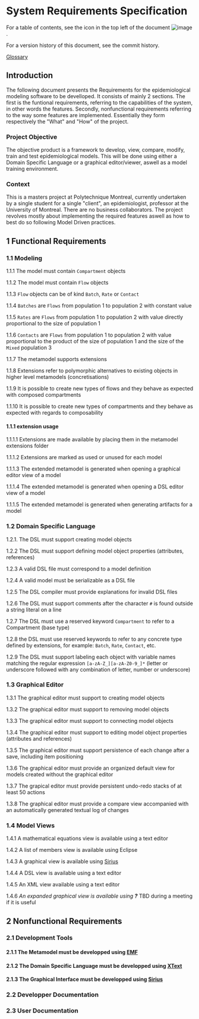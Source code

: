 # System Requirements Specification

For a table of contents, see the icon in the top left of the document ![image](https://user-images.githubusercontent.com/43907476/146665040-57daa44b-8263-4a69-ac20-4a5433eecd7b.png).

For a version history of this document, see the commit history.

[Glossary](https://github.com/polytechnique-ease/Model-Driven-Epidemiology/blob/main/docs/Glossary.md)

## Introduction

The following document presents the Requirements for the epidemiological modeling software to be develloped. It consists of mainly 2 sections. The first is the funtional requirements, referring to the capabilities of the system, in other words the features. Secondly, nonfunctional requirements referring to the way some features are implemented. Essentially they form respectively the "What" and "How" of the project.

### Project Objective

The objective product is a framework to develop, view, compare, modify, train and test epidemiological models. This will be done using either a Domain Specific Language or a graphical editor/viewer, aswell as a model training environment.

### Context

This is a masters project at Polytechnique Montreal, currently undertaken by a single student for a single "client", an epidemiologist, professor at the University of Montreal. There are no business collaborators. The project revolves mostly about implementing the required features aswell as how to best do so following Model Driven practices.

## 1 Functional Requirements

### 1.1 Modeling

1.1.1 The model must contain `Compartment` objects

1.1.2 The model must contain `Flow` objects

1.1.3 `Flow` objects can be of kind `Batch`, `Rate` or `Contact`

1.1.4 `Batches` are `Flows` from population 1 to population 2 with constant value

1.1.5 `Rates` are `Flows` from population 1 to population 2 with value directly proportional to the size of population 1

1.1.6 `Contacts` are `Flows` from population 1 to population 2 with value proportional to the product of the size of population 1 and the size of the `Mixed` population 3

1.1.7 The metamodel supports extensions

1.1.8 Extensions refer to polymorphic alternatives to existing objects in higher level metamodels (concretisations)

1.1.9 It is possible to create new types of flows and they behave as expected with composed compartments

1.1.10 It is possible to create new types of compartments and they behave as expected with regards to composability

#### 1.1.1 extension usage

1.1.1.1 Extensions are made available by placing them in the metamodel extensions folder

1.1.1.2 Extensions are marked as used or unused for each model

1.1.1.3 The extended metamodel is generated when opening a graphical editor view of a model

1.1.1.4 The extended metamodel is generated when opening a DSL editor view of a model

1.1.1.5 The extended metamodel is generated when generating artifacts for a model


### 1.2 Domain Specific Language

1.2.1. The DSL must support creating model objects

1.2.2 The DSL must support defining model object properties (attributes, references)

1.2.3 A valid DSL file must correspond to a model definition

1.2.4 A valid model must be serializable as a DSL file

1.2.5 The DSL compiler must provide explanations for invalid DSL files

1.2.6 The DSL must support comments after the character `#` is found outside a string literal on a line

1.2.7 The DSL must use a reserved keyword `Compartment` to refer to a Compartment (base type)

1.2.8 the DSL must use reserved keywords to refer to any concrete type defined by extensions, for example: `Batch`, `Rate`, `Contact`, etc.

1.2.9 The DSL must support labeling each object with variable names matching the regular expression `[a-zA-Z_][a-zA-Z0-9_]*` (letter or underscore followed with any combination of letter, number or underscore)


### 1.3 Graphical Editor

1.3.1 The graphical editor must support to creating model objects

1.3.2 The graphical editor must support to removing model objects

1.3.3 The graphical editor must support to connecting model objects

1.3.4 The graphical editor must support to editing model object properties (attributes and references)

1.3.5 The graphical editor must support persistence of each change after a save, including item positioning

1.3.6 The graphical editor must provide an organized default view for models created without the graphical editor

1.3.7 The grapical editor must provide persistent undo-redo stacks of at least 50 actions

1.3.8 The graphical editor must provide a compare view accompanied with an automatically generated textual log of changes


### 1.4 Model Views

1.4.1 A mathematical equations view is available using a text editor

1.4.2 A list of members view is available using Eclipse

1.4.3 A graphical view is available using [Sirius](https://www.eclipse.org/sirius/overview.html)

1.4.4 A DSL view is available using a text editor

1.4.5 An XML view available using a text editor

1.4.6 *An expanded graphical view is available using **?*** TBD during a meeting if it is useful


## 2 Nonfunctional Requirements


### 2.1 Development Tools

#### 2.1.1 The Metamodel must be developped using [EMF](https://www.eclipse.org/modeling/emf/)

#### 2.1.2 The Domain Specific Language must be developped using [XText](https://www.eclipse.org/Xtext/index.html)

#### 2.1.3 The Graphical Interface must be developped using [Sirius](https://www.eclipse.org/sirius/overview.html)


### 2.2 Developper Documentation


### 2.3 User Documentation
